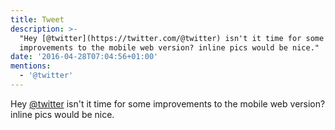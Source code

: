 ```yaml
---
title: Tweet
description: >-
  "Hey [@twitter](https://twitter.com/@twitter) isn't it time for some
  improvements to the mobile web version? inline pics would be nice."
date: '2016-04-28T07:04:56+01:00'
mentions:
  - '@twitter'
---
```

Hey [@twitter](https://twitter.com/@twitter) isn't it time for some improvements to the mobile web version? inline pics would be nice.
